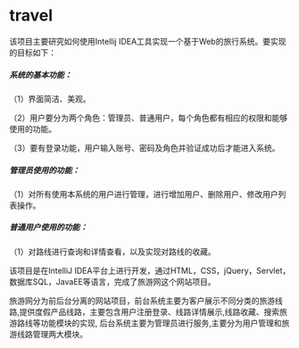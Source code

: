 # travel
该项目主要研究如何使用Intellij IDEA工具实现一个基于Web的旅行系统。要实现的目标如下：

##### 系统的基本功能：

（1）界面简洁、美观。

（2）用户要分为两个角色：管理员、普通用户，每个角色都有相应的权限和能够使用的功能。

（3）要有登录功能，用户输入账号、密码及角色并验证成功后才能进入系统。

##### 管理员使用的功能：

（1）对所有使用本系统的用户进行管理，进行增加用户、删除用户、修改用户列表操作。

##### 普通用户使用的功能：

（1）对路线进行查询和详情查看，以及实现对路线的收藏。    


该项目是在IntelliJ IDEA平台上进行开发，通过HTML，CSS，jQuery，Servlet，数据库SQL，JavaEE等语言，完成了旅游网这个网站项目。

旅游网分为前后台分离的网站项目，前台系统主要为客户展示不同分类的旅游线路,提供度假产品线路，主要包含用户注册登录、线路详情展示,线路收藏、搜索旅游路线等功能模块的实现, 后台系统主要为管理员进行服务,主要分为用户管理和旅游线路管理两大模块。

 
